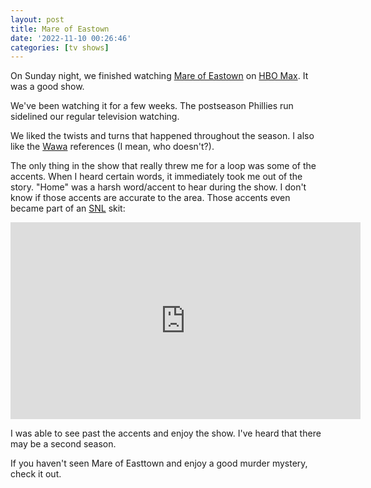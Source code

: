 ```yaml
---
layout: post
title: Mare of Eastown
date: '2022-11-10 00:26:46'
categories: [tv shows]
---
```


On Sunday night, we finished watching [Mare of Eastown](https://en.wikipedia.org/wiki/Mare_of_Easttown) on [HBO Max](https://www.hbomax.com). It was a good show.

We've been watching it for a few weeks. The postseason Phillies run sidelined our regular television watching.

We liked the twists and turns that happened throughout the season. I also like the [Wawa](https://www.wawa.com) references (I mean, who doesn't?).

The only thing in the show that really threw me for a loop was some of the accents. When I heard certain words, it immediately took me out of the story. "Home" was a harsh word/accent to hear during the show. I don't know if those accents are accurate to the area. Those accents even became part of an [SNL](https://www.nbc.com/saturday-night-live/episodes) skit: &nbsp;

<div class="py-3 embed-responsive embed-responsive-16by9 mx-auto">
	<iframe width="560" height="315" src="https://www.youtube.com/embed/qaKZi6p6sxg?si=D2s_gdscq_48iwEL" title="YouTube video player" frameborder="0" allow="accelerometer; autoplay; clipboard-write; encrypted-media; gyroscope; picture-in-picture; web-share" allowfullscreen></iframe>
</div>

I was able to see past the accents and enjoy the show. I've heard that there may be a second season.

If you haven't seen Mare of Easttown and enjoy a good murder mystery, check it out. &nbsp;

